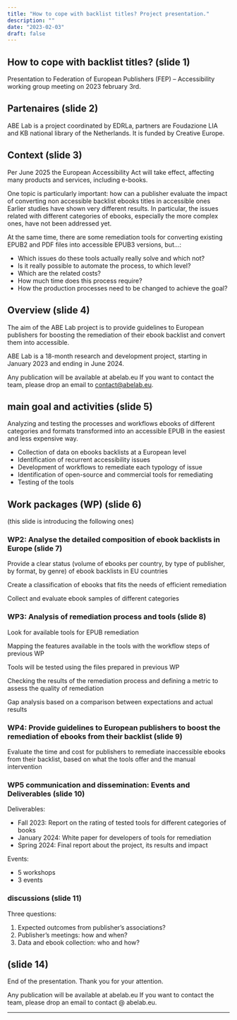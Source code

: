 ```yaml
---
title: "How to cope with backlist titles? Project presentation."
description: ""
date: "2023-02-03"
draft: false
---
```


## How to cope with backlist titles?  (slide 1)

Presentation to Federation of European Publishers (FEP) – Accessibility working group meeting on 2023 february 3rd.

## Partenaires (slide 2)

ABE Lab is a project coordinated by EDRLa, partners are Foudazione LIA and KB national library of the Netherlands. It is funded by Creative Europe.

## Context (slide 3)

Per June 2025 the European Accessibility Act will take effect, affecting many products and services,  including e-books.
 
One topic is particularly important: how can a publisher evaluate the impact of converting non accessible backlist ebooks titles in accessible ones
Earlier studies have shown very different results. In particular, the issues related with different categories of ebooks, especially the more complex ones, have not been addressed yet.

At the same time, there are some remediation tools for converting existing EPUB2 and PDF files into accessible EPUB3 versions, but…:
* Which issues do these tools actually really solve and which not? 
* Is it really possible to automate the process, to which level? 
* Which are the related costs? 
* How much time does this process require?
* How the production processes need to be changed to achieve the goal?

## Overview (slide 4)

The aim of the ABE Lab project is to provide guidelines to European publishers 
for boosting the remediation of their ebook backlist and convert them into accessible.

ABE Lab is a 18-month research and development project, 
starting in January 2023 and ending in June 2024. 


Any publication will be available at abelab.eu 
If you want to contact the team, please drop an email to contact@abelab.eu.

## main goal and activities (slide 5)

Analyzing and testing the processes and workflows 
ebooks of different categories and formats 
transformed into an accessible EPUB in the easiest and less expensive way.  

* Collection of data on ebooks backlists at a European level 
* Identification of recurrent accessibility issues 
* Development of workflows to remediate each typology of issue 
* Identification of open-source and commercial tools for remediating 
* Testing of the tools

## Work packages (WP) (slide 6)

(this slide is introducing the following ones)


### WP2: Analyse the detailed composition of ebook backlists in Europe  (slide 7)


Provide a clear status (volume of ebooks per country, by type of publisher, by format, by genre) of ebook backlists in EU countries

Create a classification of ebooks that fits the needs of efficient remediation

Collect and evaluate ebook samples of different categories


### WP3: Analysis of remediation process and tools (slide 8)

Look for available tools for EPUB remediation

Mapping the features available in the tools with the workflow steps of previous WP

Tools will be tested using the files prepared in previous WP

Checking the results of the remediation process and defining a metric to assess the quality of remediation 

Gap analysis based on a comparison between expectations and actual results


### WP4: Provide guidelines to European publishers to boost the remediation of ebooks from their backlist (slide 9)

Evaluate the time and cost for publishers to remediate inaccessible ebooks from their backlist, based on what the tools offer and the manual intervention


### WP5 communication and dissemination: Events and Deliverables (slide 10)

Deliverables:

* Fall 2023: Report on the rating of tested tools for different categories of books
* January 2024: White paper for developers of tools for remediation
* Spring 2024: Final report about the project, its results and impact

Events:
* 5 workshops 
* 3 events

### discussions (slide 11)

Three questions:
1. Expected outcomes from publisher’s associations?
2. Publisher’s meetings: how and when?
3. Data and ebook collection: who and how?


## (slide 14)
End of the presentation. Thank you for your attention.

Any publication will be available at abelab.eu 
If you want to contact the team, please drop an email to contact @ abelab.eu.

<hr/>

